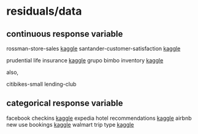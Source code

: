 # residuals/data

## continuous response variable

rossman-store-sales [kaggle](https://www.kaggle.com/c/rossmann-store-sales)
santander-customer-satisfaction [kaggle](https://www.kaggle.com/c/santander-customer-satisfaction)

prudential life insurance [kaggle](https://www.kaggle.com/c/prudential-life-insurance-assessment)
grupo bimbo inventory [kaggle](https://www.kaggle.com/c/grupo-bimbo-inventory-demand)

also,

citibikes-small
lending-club

## categorical response variable

facebook checkins [kaggle](https://www.kaggle.com/c/facebook-v-predicting-check-ins)
expedia hotel recommendations [kaggle](https://www.kaggle.com/c/expedia-hotel-recommendations)
airbnb new use bookings [kaggle](https://www.kaggle.com/c/airbnb-recruiting-new-user-bookings)
walmart trip type [kaggle](https://www.kaggle.com/c/walmart-recruiting-trip-type-classification)